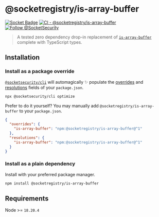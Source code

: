 # @socketregistry/is-array-buffer

[![Socket Badge](https://socket.dev/api/badge/npm/package/@socketregistry/is-array-buffer)](https://socket.dev/npm/package/@socketregistry/is-array-buffer)
[![CI - @socketregistry/is-array-buffer](https://github.com/SocketDev/socket-registry-js/actions/workflows/test.yml/badge.svg)](https://github.com/SocketDev/socket-registry-js/actions/workflows/test.yml)
[![Follow @SocketSecurity](https://img.shields.io/twitter/follow/SocketSecurity?style=social)](https://twitter.com/SocketSecurity)

> A tested zero dependency drop-in replacement of
> [`is-array-buffer`](https://socket.dev/npm/package/is-array-buffer) complete
> with TypeScript types.

## Installation

### Install as a package override

[`@socketsecurity/cli`](https://socket.dev/npm/package/@socketsecurity/cli) will
automagically :sparkles: populate the
[overrides](https://docs.npmjs.com/cli/v9/configuring-npm/package-json#overrides)
and [resolutions](https://yarnpkg.com/configuration/manifest#resolutions) fields
of your `package.json`.

```sh
npx @socketsecurity/cli optimize
```

Prefer to do it yourself? You may manually add `@socketregistry/is-array-buffer`
to your `package.json`.

```json
{
  "overrides": {
    "is-array-buffer": "npm:@socketregistry/is-array-buffer@^1"
  },
  "resolutions": {
    "is-array-buffer": "npm:@socketregistry/is-array-buffer@^1"
  }
}
```

### Install as a plain dependency

Install with your preferred package manager.

```sh
npm install @socketregistry/is-array-buffer
```

## Requirements

Node >= `18.20.4`
